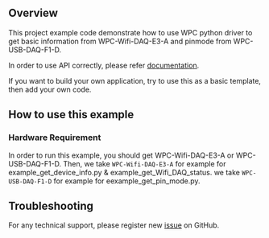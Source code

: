 ## Overview

This project example code demonstrate how to use WPC python driver to get basic information from WPC-Wifi-DAQ-E3-A and pinmode from WPC-USB-DAQ-F1-D.

In order to use API correctly, please refer [documentation](https://wpc-systems-ltd.github.io/WPC_Python_driver_release/).

If you want to build your own application, try to use this as a basic template, then add your own code.

## How to use this example

### Hardware Requirement

In order to run this example, you should get WPC-Wifi-DAQ-E3-A or WPC-USB-DAQ-F1-D.
Then, we take `WPC-Wifi-DAQ-E3-A` for example for example_get_device_info.py & example_get_Wifi_DAQ_status.
we take `WPC-USB-DAQ-F1-D` for example for eexample_get_pin_mode.py.

## Troubleshooting

For any technical support, please register new [issue](https://github.com/WPC-Systems-Ltd/WPC_Python_driver_release/issues) on GitHub.